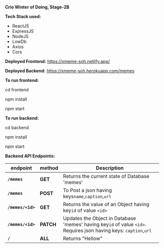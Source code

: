 **Crio Winter of Doing, Stage-2B**

**Tech Stack used:**

* ReactJS
* ExpressJS
* NodeJS
* LowDb
* Axios
* Cors

**Deployed Frontend:** https://xmeme-soh.netlify.app/

**Deployed Backend:** https://xmeme-soh.herokuapp.com/memes

**To run frontend:**

cd frontend

npm install

npm start

**To run backend:**

cd backend

npm install

npm start

**Backend API Endpoints:**


| endpoint | method | Description |
| - | - | - |
| **`/memes`** | **GET** | Returns the current state of Database 'memes' |
| **`/memes`** | **POST** | To Post a json having keys`name`,`caption`,`url` |
| **`/memes/<id>`** | **GET** | Returns the value of an Object having key`id` of value `<id>` |
| **`/memes/<id>`** | **PATCH** | Updates the Object in Database 'memes' having key`id` of value `<id>`. Requires json having keys: `caption`,`url` |
| **`/`** | **ALL** | Returns "Hellow" |
